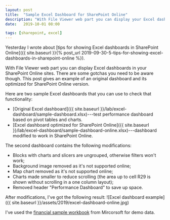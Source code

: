 ```yaml
---
layout: post
title:  "Sample Excel Dashboard for SharePoint Online"
description: "With File Viewer web part you can display your Excel dashboard in your SharePoint Online sites. There are some gotchas you need to be aware though. This post gives an example of an original dashboard and its optimized for SharePoint Online version."
date:   2019-10-01 08:00

tags: [sharepoint, excel]
---
```


Yesterday I wrote about [tips for showing Excel dashboards in SharePoint Online]({{ site.baseurl }}{% post_url 2019-09-30-5-tips-for-showing-excel-dashboards-in-sharepoint-online %}).

With File Viewer web part you can display Excel dashboards in your SharePoint Online sites. There are some gotchas you need to be aware though. This post gives an example of an original dashboard and its optimized for SharePoint Online version.

Here are two sample Excel dashboards that you can use to check that functionality:
- [Original Excel dashboard]({{ site.baseurl }}/lab/excel-dashboard/sample-dashboard.xlsx)---test performance dashboard based on pivot tables and charts.
- [Excel dashboard optimized for SharePoint Online]({{ site.baseurl }}/lab/excel-dashboard/sample-dashboard-online.xlsx)---dashboard modified to work in SharePoint Online.

The second dashboard contains the following modifications:
- Blocks with charts and slicers are ungrouped, otherwise filters won't work;
- Background image removed as it's not supported online;
- Map chart removed as it's not supported online;
- Charts made smaller to reduce scrolling (the area up to cell R29 is shown without scrolling in a one column layout);
- Removed header "Performance Dashboard" to save up space.

After modifications, I've got the following result:
![Excel dashboard example]({{ site.baseurl }}/assets/2019/excel-dashboard-online.jpg)

 I've used the [financial sample workbook](https://docs.microsoft.com/en-us/power-bi/sample-financial-download) from Mircorsoft for demo data.


